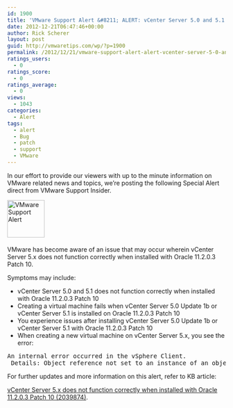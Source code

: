 ```yaml
---
id: 1900
title: 'VMware Support Alert &#8211; ALERT: vCenter Server 5.0 and 5.1 does not function correctly when installed with Oracle 11.2.0.3 Patch 10'
date: 2012-12-21T06:47:46+00:00
author: Rick Scherer
layout: post
guid: http://vmwaretips.com/wp/?p=1900
permalink: /2012/12/21/vmware-support-alert-alert-vcenter-server-5-0-and-5-1-does-not-function-correctly-when-installed-with-oracle-11-2-0-3-patch-10/
ratings_users:
  - 0
ratings_score:
  - 0
ratings_average:
  - 0
views:
  - 1043
categories:
  - Alert
tags:
  - alert
  - Bug
  - patch
  - support
  - VMware
---
```

In our effort to provide our viewers with up to the minute information on VMware related news and topics, we&#8217;re posting the following Special Alert direct from VMware Support Insider.

<img class="asset asset-image at-xid-6a00d8341c328153ef01543330c84d970c alignleft" style="margin: 0px 25px 5px 0px; border: 0px;" title="VMware Support Alert" src="http://blogs.vmware.com/tp/.a/6a00d8341c328153ef01543330c84d970c-800wi" alt="VMware Support Alert" width="86" height="86" border="0" />

VMware has become aware of an issue that may occur wherein vCenter Server 5.x does not function correctly when installed with Oracle 11.2.0.3 Patch 10.

Symptoms may include:

  * vCenter Server 5.0 and 5.1 does not function correctly when installed with Oracle 11.2.0.3 Patch 10
  * Creating a virtual machine fails when vCenter Server 5.0 Update 1b or vCenter Server 5.1 is installed on Oracle 11.2.0.3 Patch 10
  * You experience issues after installing vCenter Server 5.0 Update 1b or vCenter Server 5.1 with Oracle 11.2.0.3 Patch 10
  * When creating a new virtual machine on vCenter Server 5.x, you see the error:

<pre>An internal error occurred in the vSphere Client.
 Details: Object reference not set to an instance of an object.</pre>

For further updates and more information on this alert, refer to KB article:
  
<a href="http://kb.vmware.com/kb/2039874" target="_blank">vCenter Server 5.x does not function correctly when installed with Oracle 11.2.0.3 Patch 10 (2039874)</a>.